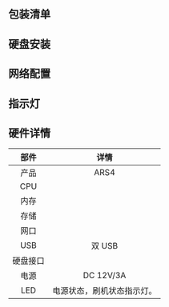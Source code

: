 ## 包装清单

## 硬盘安装

## 网络配置

## 指示灯

## 硬件详情

| 部件 | 详情 |
| :----: | :----: |
| 产品 | ARS4 |
| CPU |  |
| 内存 |  |
| 存储 |  |
| 网口 | |
| USB | 双 USB |
| 硬盘接口 |  |
| 电源 | DC 12V/3A  |  
| LED | 电源状态，刷机状态指示灯。|